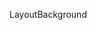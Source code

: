 LayoutBackground

<div className="absolute top-0 left-0 size-full flex justify-center -z-10">
<div className="2xl:w-[80%] xl:w-[90%] w-full max-w-[1380px] border-l border-r border-light"></div>
</div>
